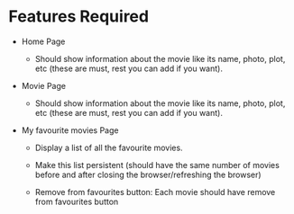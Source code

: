 # Features Required

* Home Page

  - Should show information about the movie like its name, photo, plot, etc (these are must, rest you can add if you want).
  
* Movie Page
 
  - Should show information about the movie like its name, photo, plot, etc (these are must, rest you can add if you want).


* My favourite movies Page

  - Display a list of all the favourite movies.
  
  - Make this list persistent (should have the same number of movies before and after closing the browser/refreshing the browser)
  
  - Remove from favourites button: Each movie should have remove from favourites button
